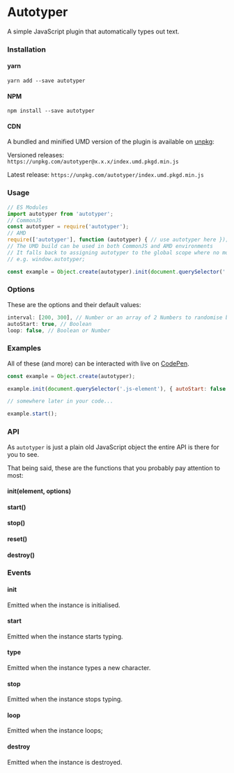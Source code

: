 # Autotyper

A simple JavaScript plugin that automatically types out text.

### Installation

#### yarn

`yarn add --save autotyper`

#### NPM

`npm install --save autotyper`

#### CDN

A bundled and minified UMD version of the plugin is available on [unpkg](https://unpkg.com/):

Versioned releases: `https://unpkg.com/autotyper@x.x.x/index.umd.pkgd.min.js`

Latest release: `https://unpkg.com/autotyper/index.umd.pkgd.min.js`

### Usage

```js
// ES Modules
import autotyper from 'autotyper';
// CommonJS
const autotyper = require('autotyper');
// AMD
require(['autotyper'], function (autotyper) { // use autotyper here });
// The UMD build can be used in both CommonJS and AMD environments
// It falls back to assigning autotyper to the global scope where no module system is present
// e.g. window.autotyper;

const example = Object.create(autotyper).init(document.querySelector('.js-element'));
```

### Options

These are the options and their default values:

```js
interval: [200, 300], // Number or an array of 2 Numbers to randomise between
autoStart: true, // Boolean
loop: false, // Boolean or Number
```

### Examples

All of these (and more) can be interacted with live on [CodePen](https://codepen.io/saulhardman/pen/vgYwmO).

```js
const example = Object.create(autotyper);

example.init(document.querySelector('.js-element'), { autoStart: false });

// somewhere later in your code...

example.start();
```

### API

As `autotyper` is just a plain old JavaScript object the entire API is there for you to see.

That being said, these are the functions that you probably pay attention to most:

#### init(element, options)
#### start()
#### stop()
#### reset()
#### destroy()

### Events

#### init

Emitted when the instance is initialised.

#### start

Emitted when the instance starts typing.

#### type

Emitted when the instance types a new character.

#### stop

Emitted when the instance stops typing.

#### loop

Emitted when the instance loops;

#### destroy

Emitted when the instance is destroyed.
